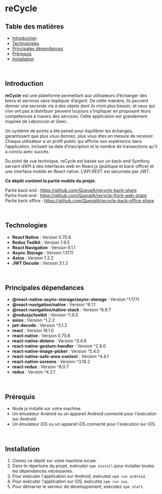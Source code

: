 # reCycle

## Table des matières
- [Introduction](#introduction)
- [Technologies](#technologies)
- [Principales dépendances](#principales-dépendances)
- [Prérequis](#prérequis)
- [Installation](#installation)

<br>

## Introduction
**reCycle** est une plateforme permettant aux utilisateurs d’échanger des biens et services sans impliquer d’argent.
De cette manière, ils peuvent donner une seconde vie à des objets dont ils n’ont plus besoin, et ceux qui n’en ont pas à distribuer peuvent toujours s’impliquer en proposant leurs compétences à travers des services.
Cette application est grandement inspirée de Leboncoin et Geev.

Un système de points a été pensé pour équilibrer les échanges, garantissant que plus vous donnez, plus vous êtes en mesure de recevoir. Chaque utilisateur a un profil public qui affiche son expérience dans l’application, incluant sa date d’inscription et le nombre de transactions qu’il a conclu avec succès.

Du point de vue technique, reCycle est basée sur un back-end Symfony servant d’API à des interfaces web en React.js (publique et back-office) et une interface mobile en React native. L'API REST est sécurisée par JWT.

**Ce dépôt contient la partie mobile du projet.**

Partie back end : https://github.com/QuevalA/recycle-back-share
<br>Partie front end : https://github.com/QuevalA/recycle-front-web-share
<br>Partie back office : https://github.com/QuevalA/recycle-back-office-share

<br>

## Technologies
- **React Native** : Version 0.70.6
- **Redux Toolkit** : Version 1.9.5
- **React Navigation** : Version 6.1.1
- **Async Storage** : Version 1.17.11
- **Axios** : Version 1.2.2
- **JWT Decode** : Version 3.1.2

<br>

## Principales dépendances
- **@react-native-async-storage/async-storage** : Version ^1.17.11
- **@react-navigation/native** : Version ^6.1.1
- **@react-navigation/native-stack** : Version ^6.9.7
- **@reduxjs/toolkit** : Version ^1.9.5
- **axios** : Version ^1.2.2
- **jwt-decode** : Version ^3.1.2
- **react** : Version 18.1.0
- **react-native** : Version 0.70.6
- **react-native-dotenv** : Version ^3.4.6
- **react-native-gesture-handler** : Version ^2.8.0
- **react-native-image-picker** : Version ^5.4.0
- **react-native-safe-area-context** : Version ^4.4.1
- **react-native-screens** : Version ^3.18.2
- **react-redux** : Version ^8.0.7
- **redux** : Version ^4.2.1

<br>

## Prérequis
- Node.js installé sur votre machine.
- Un émulateur Android ou un appareil Android connecté pour l'exécution sur Android.
- Un émulateur iOS ou un appareil iOS connecté pour l'exécution sur iOS.

<br>

## Installation
1. Clonez ce dépôt sur votre machine locale.
2. Dans le répertoire du projet, exécutez `npm install` pour installer toutes les dépendances nécessaires.
3. Pour exécuter l'application sur Android, exécutez `npm run android`.
4. Pour exécuter l'application sur iOS, exécutez `npm run ios`.
5. Pour démarrer le serveur de développement, exécutez `npm start`.